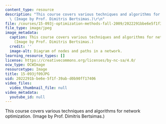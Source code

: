```yaml
---
content_type: resource
description: "This course covers various techniques and algorithms for network optimization.\
  \ (Image by Prof. Dimitris Bertsimas.)\r\n"
file: /courses/15-093j-optimization-methods-fall-2009/2022291bbe6e5f1f39abd0b90ff17406_15-093jf09.JPG
file_type: image/jpeg
image_metadata:
  caption: This course covers various techniques and algorithms for network optimization.
    (Image by Prof. Dimitris Bertsimas.)
  credit: ''
  image-alt: Diagram of nodes and paths in a network.
learning_resource_types: []
license: https://creativecommons.org/licenses/by-nc-sa/4.0/
ocw_type: OCWImage
resourcetype: Image
title: 15-093jf09JPG
uid: 2022291b-be6e-5f1f-39ab-d0b90ff17406
video_files:
  video_thumbnail_file: null
video_metadata:
  youtube_id: null
---
```

This course covers various techniques and algorithms for network optimization. (Image by Prof. Dimitris Bertsimas.)
